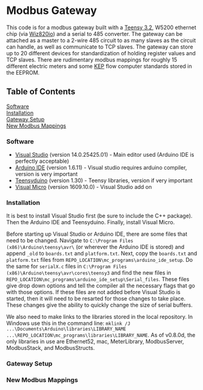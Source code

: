 # Modbus Gateway

This code is for a modbus gateway built with a [Teensy 3.2][teensy 3.2], W5200 ethernet chip (via [Wiz820io][wiz820io]) and a serial to 485 converter.  The gateway can be attached as a master to a 2-wire 485 circuit to as many slaves as the circuit can handle, as well as communicate to TCP slaves.  The gateway can store up to 20 different devices for standardization of holding register values and TCP slaves.  There are rudimentary modbus mappings for roughly 15 different electric meters and some [KEP][kep] flow computer standards stored in the EEPROM.

## Table of Contents
[Software](#software)  
[Installation](#installation)  
[Gateway Setup](#gateway-setup)  
[New Modbus Mappings](#new-modbus-mappings)  


### Software
* [Visual Studio][visual studio] (version 14.0.25425.01) - Main editor used (Arduino IDE is perfectly acceptable)
* [Arduino IDE][arduino ide] (version 1.6.11) - Visual studio requires arduino compiler, version is very important
* [Teensyduino][teensyduino] (version 1.30) - Teensy libraries, version if very important
* [Visual Micro][visual micro] (version 1609.10.0) - Visual Studio add on

### Installation
It is best to install Visual Studio first (be sure to include the C++ package).  Then the Arduino IDE and Teensyduino.  Finally, install Visual Micro.


Before starting up Visual Studio or Arduino IDE, there are some files that need to be changed.  Navigate to `C:\Program Files (x86)\Arduino\teensy\avr\` (or wherever the Arduino IDE is stored) and append `_old` to `boards.txt` and `platform.txt`.  Next, copy the `boards.txt` and `platform.txt` files from `REPO_LOCATION\mc_programs\arduino_ide_setup`. Do the same for `serialX.c` files in  `C:\Program Files (x86)\Arduino\teensy\avr\cores\teensy3` and find the new files in `REPO_LOCATION\mc_programs\arduino_ide_setup\Serial_files`.  These files give drop down options and tell the compiler all the necessary flags that go with those options.  If these files are not added before Visual Studio is started, then it will need to be resarted for those changes to take place.  These changes give the ability to quickly change the size of serial buffers.


We also need to make links to the libraries stored in the local repository.  In Windows use this in the command line: `mklink /J ...\Documents\Arduino\libraries\LIBRARY_NAME ...\REPO_LOCATION\mc_programs\libraries\LIBRARY_NAME`.  As of v0.8.0d, the only libraries in use are Ethernet52, mac, MeterLibrary, ModbusServer, ModbusStack, and ModbusStructs.

### Gateway Setup


### New Modbus Mappings

[teensy 3.2]: https://www.pjrc.com/store/teensy32.html
[wiz820io]: http://www.wiznet.co.kr/product-item/wiz820io/
[kep]: http://www.kep.com/productPages/flow-instruments/flow-computer.html
[visual studio]: https://www.visualstudio.com/downloads/
[arduino ide]: https://www.arduino.cc/en/Main/Software
[teensyduino]: http://www.pjrc.com/teensy/td_download.html
[visual micro]: http://www.visualmicro.com/page/Arduino-Visual-Studio-Downloads.aspx